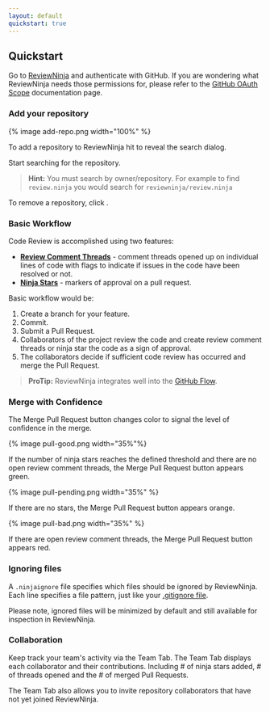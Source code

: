 ```yaml
---
layout: default
quickstart: true
---
```


## Quickstart

Go to <a href="http://app.review.ninja/auth/github" target="_blank">ReviewNinja</a> and authenticate with GitHub. 
If you are wondering what ReviewNinja needs those permissions for, 
please refer to the [GitHub OAuth Scope](/scopes) documentation page.

### Add your repository

{% image add-repo.png width="100%" %}

To add a repository to ReviewNinja hit <i class="fa fa-plus-circle"></i> to reveal the search dialog.

Start searching for the repository.

> **Hint:** You must search by owner/repository. 
> For example to find ``review.ninja`` you would search for ``reviewninja/review.ninja``

To remove a repository, click <i class="fa fa-times"></i>.

### Basic Workflow

Code Review is accomplished using two features:

  * [**Review Comment Threads**](/codereview) - comment threads opened up on individual lines of code with flags to indicate if issues in the code have been resolved or not.
  * [**Ninja Stars**](/stars) - markers of approval on a pull request.

  Basic workflow would be:

  1. Create a branch for your feature.
  2. Commit.
  3. Submit a Pull Request.
  4. Collaborators of the project review the code and create review comment threads or ninja star the code as a sign of approval.
  5. The collaborators decide if sufficient code review has occurred and merge the Pull Request.

> **ProTip:** ReviewNinja integrates well into the [GitHub Flow](https://guides.github.com/introduction/flow/index.html).

### Merge with Confidence

The Merge Pull Request button changes color to signal the level of confidence
in the merge.

{% image pull-good.png width="35%"%}

If the number of ninja stars reaches the defined threshold and there are no
open review comment threads, the Merge Pull Request button appears green.  

{% image pull-pending.png width="35%" %}

If there are no stars, the Merge Pull Request button appears orange.  

{% image pull-bad.png width="35%" %}

If there are open review comment threads, the Merge Pull Request button appears red.


### Ignoring files

A ``.ninjaignore`` file specifies which files should be ignored by ReviewNinja.
Each line specifies a file pattern, just like your 
[.gitignore file](http://git-scm.com/docs/gitignore).

Please note, ignored files will be minimized by default and still available for 
inspection in ReviewNinja.


### Collaboration

Keep track your team's activity via the Team Tab. The Team Tab displays each 
collaborator and their contributions. Including # of ninja stars added, # of threads opened
and the # of merged Pull Requests.

The Team Tab also allows you to invite repository collaborators that have not yet
joined ReviewNinja. 

